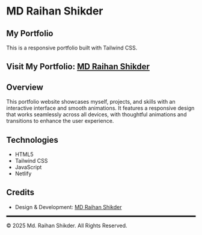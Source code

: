 # MD Raihan Shikder

## My Portfolio
This is a responsive portfolio built with Tailwind CSS.

## Visit My Portfolio: [MD Raihan Shikder](https://raihanshikder.netlify.app/)

## Overview
This portfolio website showcases myself, projects, and skills with an interactive interface and smooth animations. It features a responsive design that works seamlessly across all devices, with thoughtful animations and transitions to enhance the user experience.

## Technologies
- HTML5
- Tailwind CSS
- JavaScript
- Netlify

## Credits
- Design & Development: [MD Raihan Shikder](https://github.com/Raihan-89)

<hr style="height: 4px;">

© 2025 Md. Raihan Shikder. All Rights Reserved.